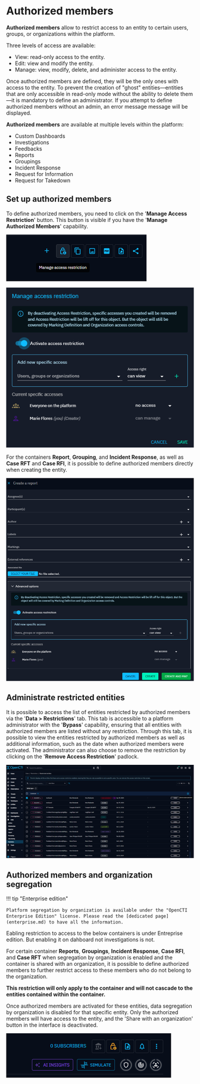 # Authorized members

**Authorized members** allow to restrict access to an entity to certain users, groups, or organizations within the platform.

Three levels of access are available:

- View: read-only access to the entity.
- Edit: view and modify the entity.
- Manage: view, modify, delete, and administer access to the entity.

Once authorized members are defined, they will be the only ones with access to the entity. To prevent the creation of "ghost" entities—entities that are only accessible in read-only mode without the ability to delete them—it is mandatory to define an administrator. If you attempt to define authorized members without an admin, an error message message will be displayed.

**Authorized members** are available at multiple levels within the platform:

- Custom Dashboards
- Investigations
- Feedbacks
- Reports
- Groupings
- Incident Response
- Request for Information
- Request for Takedown

## Set up authorized members

To define authorized members, you need to click on the '**Manage Access Restriction**' button. This button is visible if you have the '**Manage Authorized Members**' capability.

![authorized-members-manage-access-button.png](assets%2Fauthorized-members-manage-access-button.png)

![authorized-members-pop-up.png](assets%2Fauthorized-members-pop-up.png)

For the containers **Report**, **Grouping**, and **Incident Response**, as well as **Case RFT** and **Case RFI**, it is possible to define authorized members directly when creating the entity.

![authorized-members-creation-form.png](assets%2Fauthorized-members-creation-form.png)

## Administrate restricted entities

It is possible to access the list of entities restricted by authorized members via the '**Data > Restrictions**' tab. This tab is accessible to a platform administrator with the '**Bypass**' capability, ensuring that all entities with authorized members are listed without any restriction. Through this tab, it is possible to view the entities restricted by authorized members as well as additional information, such as the date when authorized members were activated. The administrator can also choose to remove the restriction by clicking on the '**Remove Access Restriction**' padlock.
 
![authorized-members-restrictions.png](assets%2Fauthorized-members-restrictions.png)

## Authorized members and organization segregation

!!! tip "Enterprise edition"

    Platform segregation by organization is available under the "OpenCTI Enterprise Edition" license. Please read the [dedicated page](enterprise.md) to have all the information.

Eabling restriction to access to the below containers is under Entreprise edition. But enabling it on dahboard not investigations is not.

For certain container **Reports**, **Groupings**, **Incident Response**, **Case RFI**, and **Case RFT** when segregation by organization is enabled and the container is shared with an organization, it is possible to define authorized members to further restrict access to these members who do not belong to the organization.


**This restriction will only apply to the container and will not cascade to the entities contained within the container.**

Once authorized members are activated for these entities, data segregation by organization is disabled for that specific entity. Only the authorized members will have access to the entity, and the 'Share with an organization' button in the interface is deactivated.

![authorized-members-organization-sharing-deactivation.png](assets%2Fauthorized-members-organization-sharing-deactivation.png)
